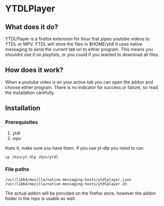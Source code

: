 # YTDLPlayer
## What does it do?
YTDLPlayer is a firefox extension for linux that pipes youtube videos to YTDL or MPV. YTDL will store the files in $HOME/ytdl It uses native messaging to send the current tab url to either program. This means you shouldnt use it on playlists, or you could if you wanted to download all files.
## How does it work?
When a youtube video is on your active tab you can open the addon and choose either program.
There is no indicator for success or failure, so read the installation carefully.
## Installation
### Prerequisites
1. ytdl
2. mpv

thats it, make sure you have them.
If you use yt-dlp you need to run:
```
cp /bin/yt-dlp /bin/ytdl
```
### File paths
```
/usr/lib64/mozilla/native-messaging-hosts/ytdlplayer.json
/usr/lib64/mozilla/native-messaging-hosts/ytdlplayer.sh
```
The actual addon will be provided on the firefox store, however the addon folder in the repo is usable as well.
